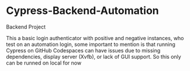 # Cypress-Backend-Automation
Backend Project

This a basic login authenticator with positive and negative instances, who test on an automation login, some important to mention is that running Cypress on GitHub Codespaces can have issues due to missing dependencies, display server (Xvfb), or lack of GUI support. So this only can be runned on local for now
